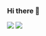 ### Hi there 👋

<picture>
<img src="https://github-readme-stats-green-ten-19.vercel.app/api?username=almeigab&show_icons=true&theme=dark" />
</picture>
<picture>
<img src="https://github-readme-stats-green-ten-19.vercel.app/api/top-langs/?username=almeigab&layout=compact&langs_count=10&hide=fortran,qmake,MATLAB&exclude_repo=github-readme-stats,adsp&hide_progress=true&theme=dark" />
</picture>


<!--
**almeigab/almeigab** is a ✨ _special_ ✨ repository because its `README.md` (this file) appears on your GitHub profile.

Here are some ideas to get you started:

- 🔭 I’m currently working on ...
- 🌱 I’m currently learning ...
- 👯 I’m looking to collaborate on ...
- 🤔 I’m looking for help with ...
- 💬 Ask me about ...
- 📫 How to reach me: ...
- 😄 Pronouns: ...
- ⚡ Fun fact: ...
-->
